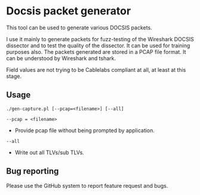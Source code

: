 Docsis packet generator
=======================

This tool can be used to generate various DOCSIS packets.

I use it mainly to generate packets for fuzz-testing of the Wireshark DOCSIS dissector and
to test the quality of the dissector.
It can be used for training purposes also.
The packets generated are stored in a PCAP file format. It can be understood by Wireshark and tshark.

Field values are not trying to be Cablelabs compliant at all, at least at this stage.

Usage
-----

```
./gen-capture.pl [--pcap=<filename>] [--all]
```

`--pcap = <filename>`

  * Provide pcap file without being prompted by application.
  
`--all`

  * Write out all TLVs/sub TLVs.

Bug reporting
-------------

Please use the GitHub system to report feature request and bugs.
